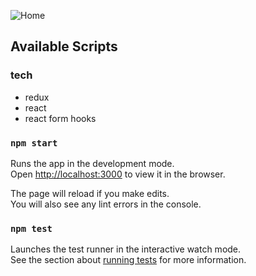 ![Home](https://raw.githubusercontent.com/kapit4n/react-shopping-cart/master/mockups/react-shopping-cart-home-01.png)

## Available Scripts

### tech
- redux
- react
- react form hooks

### `npm start`

Runs the app in the development mode.<br>
Open [http://localhost:3000](http://localhost:3000) to view it in the browser.

The page will reload if you make edits.<br>
You will also see any lint errors in the console.

### `npm test`

Launches the test runner in the interactive watch mode.<br>
See the section about [running tests](#running-tests) for more information.
